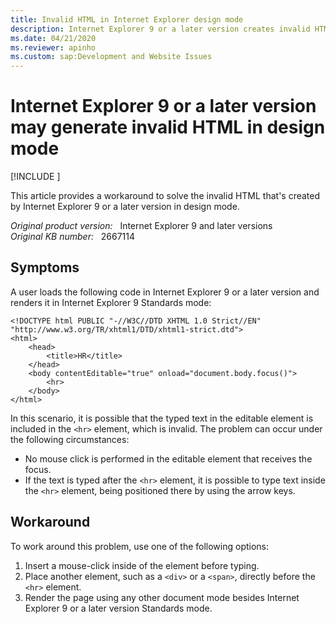```yaml
---
title: Invalid HTML in Internet Explorer design mode
description: Internet Explorer 9 or a later version creates invalid HTML in design mode. A workaround is provided.
ms.date: 04/21/2020
ms.reviewer: apinho
ms.custom: sap:Development and Website Issues
---
```

# Internet Explorer 9 or a later version may generate invalid HTML in design mode

[!INCLUDE [](../../../includes/browsers-important.md)]

This article provides a workaround to solve the invalid HTML that's created by Internet Explorer 9 or a later version in design mode.

_Original product version:_ &nbsp; Internet Explorer 9 and later versions  
_Original KB number:_ &nbsp; 2667114

## Symptoms

A user loads the following code in Internet Explorer 9 or a later version and renders it in Internet Explorer 9 Standards mode:

```aspx-csharp
<!DOCTYPE html PUBLIC "-//W3C//DTD XHTML 1.0 Strict//EN" "http://www.w3.org/TR/xhtml1/DTD/xhtml1-strict.dtd">
<html>
    <head>
        <title>HR</title>
    </head>
    <body contentEditable="true" onload="document.body.focus()">
        <hr>
    </body>
</html>
```

In this scenario, it is possible that the typed text in the editable element is included in the `<hr>` element, which is invalid. The problem can occur under the following circumstances:

- No mouse click is performed in the editable element that receives the focus.
- If the text is typed after the `<hr>` element, it is possible to type text inside the `<hr>` element, being positioned there by using the arrow keys.

## Workaround

To work around this problem, use one of the following options:

1. Insert a mouse-click inside of the element before typing.
2. Place another element, such as a `<div>` or a `<span>`, directly before the `<hr>` element.
3. Render the page using any other document mode besides Internet Explorer 9 or a later version Standards mode.
